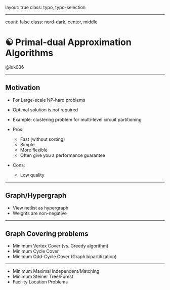 layout: true
class: typo, typo-selection

---

count: false
class: nord-dark, center, middle

# ☯ Primal-dual Approximation Algorithms

@luk036

---

## Motivation

- For Large-scale NP-hard problems
- Optimal solution is not required
- Example: clustering problem for multi-level circuit partitioning

- Pros:
  - Fast (without sorting)
  - Simple
  - More flexible
  - Often give you a performance guarantee
- Cons:
  - Low quality

---

## Graph/Hypergraph

- View netlist as hypergraph
- Weights are non-negative

---

## Graph Covering problems

- Minimum Vertex Cover (vs. Greedy algorithm)
- Minimum Cycle Cover
- Minimum Odd-Cycle Cover (Graph bipartitization)

---

- Minimum Maximal Independent/Matching
- Minimum Steiner Tree/Forest
- Facility Location Problems
